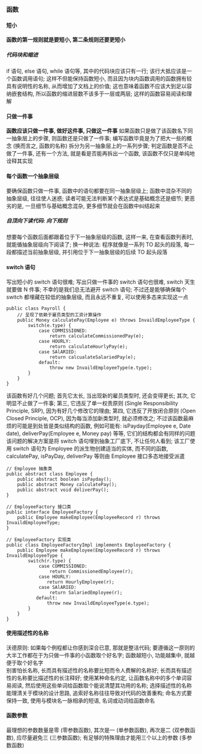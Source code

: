 ### 函数

#### 短小
**函数的第一规则就是要短小, 第二条规则还要更短小**

##### 代码块和缩进
if 语句, else 语句, while 语句等, 其中的代码块应该只有一行; 该行大抵应该是一个函数调用语句; 这样不但能保持函数短小, 而且因为块内函数调用的函数拥有较具有说明性的名称, 从而增加了文档上的价值; 这也意味着函数不应该大到足以容纳嵌套结构, 所以函数的缩进层数不该多于一层或两层; 这样的函数容易阅读和理解

#### 只做一件事
**函数应该只做一件事, 做好这件事, 只做这一件事**
如果函数只是做了该函数名下同一抽象层上的步骤, 则函数还是只做了一件事; 编写函数毕竟是为了把大一些的概念 (换而言之, 函数的名称) 拆分为另一抽象层上的一系列步骤; 判定函数是否不止做了一件事, 还有一个方法, 就是看是否能再拆出一个函数, 该函数不仅只是单纯地诠释其实现

#### 每个函数一个抽象层级
要确保函数只做一件事, 函数中的语句都要在同一抽象层级上; 函数中混杂不同的抽象层级, 往往使人迷惑; 读者可能无法判断某个表达式是基础概念还是细节; 更恶劣的是, 一旦细节与基础概念混杂, 更多细节就会在函数中纠结起来

##### 自顶向下读代码: 向下规则
想要每个函数后面都跟着位于下一抽象层级的函数, 这样一来, 在查看函数列表时, 就能循抽象层级向下阅读了; 换一种说法: 程序就像是一系列 TO 起头的段落, 每一段都描述当前抽象层级, 并引用位于下一抽象层级的后续 TO 起头段落

#### switch 语句
写出短小的 switch 语句很难; 写出只做一件事的 switch 语句也很难, switch 天生就要做 N 件事; 不幸的是我们总无法避开 switch 语句; 不过还是能够确保每个 switch 都埋藏在较低的抽象层级, 而且永远不重复, 可以使用多态来实现这一点
```
public class Payroll {
    // 呈现了依赖于雇员类型的工资计算操作
    public Money calculatePay(Employee e) throws InvaildEmployeeType {
        switch(e.type) {
            case COMMISSIONED:
                return calculateCommissionedPay(e);
            case HOURLY:
                return calculateHourlyPay(e);
            case SAlARIED:
                return calcualateSalariedPay(e);
            default:
                throw new InvaildEmployeeType(e.type);
        }
    }
}
```
该函数有好几个问题; 首先它太长, 当出现新的雇员类型时, 还会变得更长; 其次, 它明显不止做了一件事; 第三, 它违反了单一权责原则 (Single Responsibility Principle, SRP), 因为有好几个修改它的理由; 第四, 它违反了开放闭合原则 (Open Closed Principle, OCP), 因为每当添加新类型时, 就必须修改之; 不过该函数最麻烦的可能是到处皆是类似结构的函数, 例如可能有: isPayday(Employee e, Date date), deliverPay(Employee e, Money pay) 等等, 它们的结构都会有同样的问题  
该问题的解决方案是将 switch 语句埋到抽象工厂底下, 不让任何人看到; 该工厂使用 switch 语句为 Employee 的派生物创建适当的实体, 而不同的函数, calculatePay, isPayDay, deliverPay 等则由 Employee 接口多态地接受派遣
```
// Employee 抽象类
public abstract class Employee {
    public abstract boolean isPayday();
    public abstract Money calculatePay();
    public abstract void deliverPay();
}

// EmployeeFactory 接口类
public interface EmployeeFactory {
    public Employee makeEmployee(EmployeeRecord r) throws InvaildEmployeeType;
}

// EmployeeFactory 实现类
public class EmployeeFactoryImpl implements EmployeeFactory {
    public Employee makeEmployee(EmployeeRecord r) throws InvaildEmployeeType {
        switch(r.type) {
            case COMMISSIONED:
                return CommissionedEmployee(r);
            case HOURLY:
               return HourlyEmployee(r);
            case SAlARIED:
                return SalariedEmployee(r);
           default:
               throw new InvaildEmployeeType(e.type);
        }
    }
}
```

#### 使用描述性的名称
沃德原则: 如果每个例程都让你感到深合已意, 那就是整洁代码; 要遵循这一原则的大半工作都在于为只做一件事的小函数取个好名字; 函数越短小, 功能越集中, 就越便于取个好名字  
别害怕长名称, 长而具有描述性的名称要比短而令人费解的名称好; 长而具有描述性的名称要比描述性的长注释好; 使用某种命名约定, 让函数名称中的多个单词容易阅读, 然后使用这些单词给函数取个能说清楚其功用的名称; 选择描述性的名称能理清关于模块的设计思路, 追索好名称往往导致对代码的改善重构; 命名方式要保持一致, 使用与模块名一脉相承的短语, 名词或动词给函数命名

#### 函数参数
最理想的参数数量是零 (零参数函数), 其次是一 (单参数函数), 再次是二 (双参数函数), 应尽量避免三 (三参数函数); 有足够的特殊理由才能用三个以上的参数 (多参数函数)
